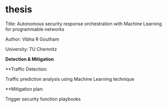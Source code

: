 # thesis

Title: Autonomous security response orchestration with Machine Learning for programmable networks

Author: Vibha R Goutham

University: TU Chemnitz

**Detection & Mitigation**

**Traffic Detection: 

Traffic prediction analysis using Machine Learning technique

**Mitigation plan:

Trigger security function playbooks
